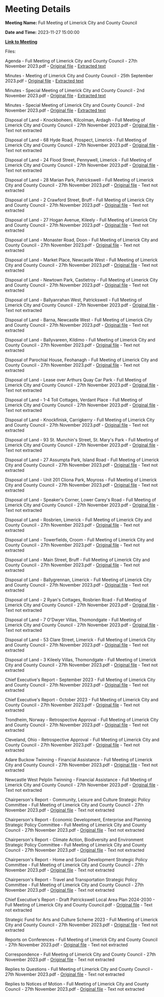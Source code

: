 # Meeting Details

**Meeting Name:** Full Meeting of Limerick City and County Council

**Date and Time:** 2023-11-27 15:00:00

**[Link to Meeting](https://www.limerick.ie/council/whats-on/full-meeting-of-limerick-city-and-county-council-4)**

Files: 

Agenda - Full Meeting of Limerick City and County Council - 27th November 2023.pdf - [Original file](https://www.limerick.ie/sites/default/files/media/documents/2023-11/00-Agenda-Full-Meeting-of-Limerick-City-and-County-Council-27th-November-2023.pdf) - [Extracted text](./Agenda%20-%20Full%20Meeting%20of%20Limerick%20City%20and%20County%20Council%20-%2027th%20November%202023.md)

Minutes - Meeting of Limerick City and County Council - 25th September 2023.pdf - [Original file](https://www.limerick.ie/sites/default/files/media/documents/2023-11/01-i-Minutes-Meeting-of-Limerick-City-and-County-Council-25th-September-2023.pdf) - [Extracted text](./Minutes%20-%20Meeting%20of%20Limerick%20City%20and%20County%20Council%20-%2025th%20September%202023.md)

Minutes - Special Meeting of Limerick City and County Council - 2nd November 2023.pdf - [Original file](https://www.limerick.ie/sites/default/files/media/documents/2023-11/01-ii-Minutes-Special-Meeting-of-Limerick-City-and-County-Council-2nd-November-2023.pdf) - [Extracted text](./Minutes%20-%20Special%20Meeting%20of%20Limerick%20City%20and%20County%20Council%20-%202nd%20November%202023.md)

Minutes - Special Meeting of Limerick City and County Council - 2nd November 2023.pdf - [Original file](https://www.limerick.ie/sites/default/files/media/documents/2023-11/01-iii-Minutes-Special-Meeting-of-Limerick-City-and-County-Council-2nd-November-2023.pdf) - [Extracted text](./Minutes%20-%20Special%20Meeting%20of%20Limerick%20City%20and%20County%20Council%20-%202nd%20November%202023.md)

Disposal of Land - Knockboheen, Kilcolman, Ardagh - Full Meeting of Limerick City and County Council - 27th November 2023.pdf - [Original file](https://www.limerick.ie/sites/default/files/media/documents/2023-11/03-a-Disposal-of-Land-Knockboheen-Kilcolman-Ardagh-Full-Meeting-of-Limerick-City-and-County-Council-27th-November-2023.pdf) - Text not extracted

Disposal of Land - 68 Hyde Road, Prospect, Limerick - Full Meeting of Limerick City and County Council - 27th November 2023.pdf - [Original file](https://www.limerick.ie/sites/default/files/media/documents/2023-11/03-b-Disposal-of-Land-68-Hyde-Road-Prospect-Limerick-Full-Meeting-of-Limerick-City-and-County-Council-27th-November-2023.pdf) - Text not extracted

Disposal of Land - 24 Flood Street, Pennywell, Limerick - Full Meeting of Limerick City and County Council - 27th November 2023.pdf - [Original file](https://www.limerick.ie/sites/default/files/media/documents/2023-11/03-c-Disposal-of-Land-24-Flood-Street-Pennywell-Limerick-Full-Meeting-of-Limerick-City-and-County-Council-27th-November-2023.pdf) - Text not extracted

Disposal of Land - 28 Marian Park, Patrickswell - Full Meeting of Limerick City and County Council - 27th November 2023.pdf - [Original file](https://www.limerick.ie/sites/default/files/media/documents/2023-11/03-d-Disposal-of-Land-28-Marian-Park-Patrickswell-Full-Meeting-of-Limerick-City-and-County-Council-27th-November-2023.pdf) - Text not extracted

Disposal of Land - 2 Crawford Street, Bruff - Full Meeting of Limerick City and County Council - 27th November 2023.pdf - [Original file](https://www.limerick.ie/sites/default/files/media/documents/2023-11/03-e-Disposal-of-Land-2-Crawford-Street-Bruff-Full-Meeting-of-Limerick-City-and-County-Council-27th-November-2023.pdf) - Text not extracted

Disposal of Land - 27 Hogan Avenue, Kileely - Full Meeting of Limerick City and County Council - 27th November 2023.pdf - [Original file](https://www.limerick.ie/sites/default/files/media/documents/2023-11/03-f-Disposal-of-Land-27-Hogan-Avenue-Kileely-Full-Meeting-of-Limerick-City-and-County-Council-27th-November-2023.pdf) - Text not extracted

Disposal of Land - Monaster Road, Doon - Full Meeting of Limerick City and County Council - 27th November 2023.pdf - [Original file](https://www.limerick.ie/sites/default/files/media/documents/2023-11/03-g-Disposal-of-Land-Monastery-Road-Doon-Full-Meeting-of-Limerick-City-and-County-Council-27th-November-2023.pdf) - Text not extracted

Disposal of Land - Market Place, Newcastle West - Full Meeting of Limerick City and County Council - 27th November 2023.pdf - [Original file](https://www.limerick.ie/sites/default/files/media/documents/2023-11/03-h-Disposal-of-Land-Market-Place-Newcastle-West-Full-Meeting-of-Limerick-City-and-County-Council-27th-November-2023.pdf) - Text not extracted

Disposal of Land - Newtown Park, Castletroy - Full Meeting of Limerick City and County Council - 27th November 2023.pdf - [Original file](https://www.limerick.ie/sites/default/files/media/documents/2023-11/03-i-Disposal-of-Land-Newtown-Park-Castletroy-Full-Meeting-of-Limerick-City-and-County-Council-27th-November-2023.pdf) - Text not extracted

Disposal of Land - Ballyanrahan West, Patrickswell - Full Meeting of Limerick City and County Council - 27th November 2023.pdf - [Original file](https://www.limerick.ie/sites/default/files/media/documents/2023-11/03-j-Disposal-of-Land-Ballyanrahan-West-Patrickswell-Full-Meeting-of-Limerick-City-and-County-Council-27th-November-2023.pdf) - Text not extracted

Disposal of Land - Barna, Newcastle West - Full Meeting of Limerick City and County Council - 27th November 2023.pdf - [Original file](https://www.limerick.ie/sites/default/files/media/documents/2023-11/03-k-Disposal-of-Land-Barna-Newcastle-West-Full-Meeting-of-Limerick-City-and-County-Council-27th-November-2023.pdf) - Text not extracted

Disposal of Land - Ballyvareen, Kildimo - Full Meeting of Limerick City and County Council - 27th November 2023.pdf - [Original file](https://www.limerick.ie/sites/default/files/media/documents/2023-11/03-l-Disposal-of-Land-Ballyvareen-Kildimo-Full-Meeting-of-Limerick-City-and-County-Council-27th-November-2023.pdf) - Text not extracted

Disposal of Parochial House, Feohanagh - Full Meeting of Limerick City and County Council - 27th November 2023.pdf - [Original file](https://www.limerick.ie/sites/default/files/media/documents/2023-11/03-m-Disposal-of-Parochial-House-Feohanagh-Full-Meeting-of-Limerick-City-and-County-Council-27th-November-2023.pdf) - Text not extracted

Disposal of Land - Lease over Arthurs Quay Car Park - Full Meeting of Limerick City and County Council - 27th November 2023.pdf - [Original file](https://www.limerick.ie/sites/default/files/media/documents/2023-11/03-n-Disposal-of-Land-Lease-over-Arthurs-Quay-Car-Park-Full-Meeting-of-Limerick-City-and-County-Council-27th-November-2023.pdf) - Text not extracted

Disposal of Land - 1-4 Toll Cottages, Verdant Place - Full Meeting of Limerick City and County Council - 27th November 2023.pdf - [Original file](https://www.limerick.ie/sites/default/files/media/documents/2023-11/03-o-Disposal-of-Land-1-4-Toll-Cottages-Verdant%20Place-Full-Meeting-of-Limerick-City-and-County-Council-27th-November-2023.pdf) - Text not extracted

Disposal of Land - Knockfinisk, Carrigkerry - Full Meeting of Limerick City and County Council - 27th November 2023.pdf - [Original file](https://www.limerick.ie/sites/default/files/media/documents/2023-11/03-p-Disposal-of-Land-Knockfinisk-Carrigkerry-Full-Meeting-of-Limerick-City-and-County-Council-27th-November-2023.pdf) - Text not extracted

Disposal of Land - 93 St. Munchin's Street, St. Mary's Park - Full Meeting of Limerick City and County Council - 27th November 2023.pdf - [Original file](https://www.limerick.ie/sites/default/files/media/documents/2023-11/03-q-Disposal-of-Land-93-St-Munchins-Street-St-Marys-Park-Full-Meeting-of-Limerick-City-and-County-Council-27th-November-2023.pdf) - Text not extracted

Disposal of Land - 27 Assumpta Park, Island Road - Full Meeting of Limerick City and County Council - 27th November 2023.pdf - [Original file](https://www.limerick.ie/sites/default/files/media/documents/2023-11/03-r-Disposal-of-Land-27-Assumpta-Park-Island-Road-Full-Meeting-of-Limerick-City-and-County-Council-27th-November-2023.pdf) - Text not extracted

Disposal of Land - Unit 201 Cliona Park, Moyross - Full Meeting of Limerick City and County Council - 27th November 2023.pdf - [Original file](https://www.limerick.ie/sites/default/files/media/documents/2023-11/03-s-Disposal-of-Land-Unit-201-Cliona-Park-Moyross-Full-Meeting-of-Limerick-City-and-County-Council-27th-November-2023.pdf) - Text not extracted

Disposal of Land - Speaker's Corner, Lower Carey's Road - Full Meeting of Limerick City and County Council - 27th November 2023.pdf - [Original file](https://www.limerick.ie/sites/default/files/media/documents/2023-11/03-t-Disposal-of-Land-Speakers-Corner-Lower-Careys-Road-Full-Meeting-of-Limerick-City-and-County-Council-27th-November-2023.pdf) - Text not extracted

Disposal of Land - Rosbrien, Limerick - Full Meeting of Limerick City and County Council - 27th November 2023.pdf - [Original file](https://www.limerick.ie/sites/default/files/media/documents/2023-11/03-u-Disposal-of-Land-Rosbrien-Limerick-Full-Meeting-of-Limerick-City-and-County-Council-27th-November-2023.pdf) - Text not extracted

Disposal of Land - Towerfields, Croom - Full Meeting of Limerick City and County Council - 27th November 2023.pdf - [Original file](https://www.limerick.ie/sites/default/files/media/documents/2023-11/03-v-Disposal-of-Land-Towerfields-Croom-Full-Meeting-of-Limerick-City-and-County-Council-27th-November-2023.pdf) - Text not extracted

Disposal of Land - Main Street, Bruff - Full Meeting of Limerick City and County Council - 27th November 2023.pdf - [Original file](https://www.limerick.ie/sites/default/files/media/documents/2023-11/03-w-Disposal-of-Land-Main-Street-Bruff-Full-Meeting-of-Limerick-City-and-County-Council-27th-November-2023.pdf) - Text not extracted

Disposal of Land - Ballygrennan, Limerick - Full Meeting of Limerick City and County Council - 27th November 2023.pdf - [Original file](https://www.limerick.ie/sites/default/files/media/documents/2023-11/03-x-Disposal-of-Land-Ballygrennan-Limerick-Full-Meeting-of-Limerick-City-and-County-Council-27th-November-2023.pdf) - Text not extracted

Disposal of Land - 2 Ryan's Cottages, Rosbrien Road - Full Meeting of Limerick City and County Council - 27th November 2023.pdf - [Original file](https://www.limerick.ie/sites/default/files/media/documents/2023-11/03-y-Disposal-of-Land-2-Ryans-Cottages-Rosbrien-Road-Full-Meeting-of-Limerick-City-and-County-Council-27th-November-2023.pdf) - Text not extracted

Disposal of Land - 7 O'Dwyer Villas, Thomondgate - Full Meeting of Limerick City and County Council - 27th November 2023.pdf - [Original file](https://www.limerick.ie/sites/default/files/media/documents/2023-11/03-z-Disposal-of-Land-7-O-Dwyer-Villas-Thomondgate-Full-Meeting-of-Limerick-City-and-County-Council-27th-November-2023.pdf) - Text not extracted

Disposal of Land - 53 Clare Street, Limerick - Full Meeting of Limerick City and County Council - 27th November 2023.pdf - [Original file](https://www.limerick.ie/sites/default/files/media/documents/2023-11/03-a-a-Disposal-of-Land-53-Clare-Street-Limerick-Full-Meeting-of-Limerick-City-and-County-Council-27th-November-2023.pdf) - Text not extracted

Disposal of Land - 3 Kileely Villas, Thomondgate - Full Meeting of Limerick City and County Council - 27th November 2023.pdf - [Original file](https://www.limerick.ie/sites/default/files/media/documents/2023-11/03-b-b-Disposal-of-Land-3-Kileely-Villas-Thomondgate-Full-Meeting-of-Limerick-City-and-County-Council-27th-November-2023.pdf) - Text not extracted

Chief Executive's Report - September 2023 - Full Meeting of Limerick City and County Council - 27th November 2023.pdf - [Original file](https://www.limerick.ie/sites/default/files/media/documents/2023-11/04-a-i-Chief-Executives-Report-September-2023-Full-Meeting-of-Limerick-City-and-County-Council-27th-November-2023.pdf) - Text not extracted

Chief Executive's Report - October 2023 - Full Meeting of Limerick City and County Council - 27th November 2023.pdf - [Original file](https://www.limerick.ie/sites/default/files/media/documents/2023-11/04-a-ii-Chief-Executives-Report-October-2023-Full-Meeting-of-Limerick-City-and-County-Council-27th-November-2023.pdf) - Text not extracted

Trondheim, Norway - Retrospective Approval - Full Meeting of Limerick City and County Council - 27th November 2023.pdf - [Original file](https://www.limerick.ie/sites/default/files/media/documents/2023-11/04-b-i-Trondheim-Norway-Retrospective-Approval-Full-Meeting-of-Limerick-City-and-County-Council-27th-November-2023.pdf) - Text not extracted

Cleveland, Ohio - Retrospective Approval - Full Meeting of Limerick City and County Council - 27th November 2023.pdf - [Original file](https://www.limerick.ie/sites/default/files/media/documents/2023-11/04-b-ii-Cleveland-Ohio-Retrospective-Approval-Full-Meeting-of-Limerick-City-and-County-Council-27th-November-2023.pdf) - Text not extracted

Adare Buckow Twinning - Financial Assistance - Full Meeting of Limerick City and County Council - 27th November 2023.pdf - [Original file](https://www.limerick.ie/sites/default/files/media/documents/2023-11/04-c-i-Adare-Buckow-Twinning-Financial-Assistance-Full-Meeting-of-Limerick-City-and-County-Council-27th-November-2023.pdf) - Text not extracted

Newcastle West Pelplin Twinning - Financial Assistance - Full Meeting of Limerick City and County Council - 27th November 2023.pdf - [Original file](https://www.limerick.ie/sites/default/files/media/documents/2023-11/04-c-ii-Newcastle-West-Pelplin-Twinning-Financial-Assistance-Full-Meeting-of-Limerick-City-and-County-Council-27th-November-2023.pdf) - Text not extracted

Chairperson's Report - Community, Leisure and Culture Strategic Policy Committee - Full Meeting of Limerick City and County Council - 27th November 2023.pdf - [Original file](https://www.limerick.ie/sites/default/files/media/documents/2023-11/04-d-i-Chairpersons-Report-Community-Leisure-and-Culture-Strategic-Policy-Committee-Full-Meeting-of-Limerick-City-and-County-Council-27th-Nov-23.pdf) - Text not extracted

Chairperson's Report - Economic Development, Enterprise and Planning Strategic Policy Committee - Full Meeting of Limerick City and County Council - 27th November 2023.pdf - [Original file](https://www.limerick.ie/sites/default/files/media/documents/2023-11/04-d-ii-Chairpersons-Report-Economic-Development-Enterprise-and-Planning-Strategic-Policy-Committee-Full-Meeting-of-Limerick-City-and-County-Council.pdf) - Text not extracted

Chairperson's Report - Climate Action, Biodiversity and Environment Strategic Policy Committee - Full Meeting of Limerick City and County Council - 27th November 2023.pdf - [Original file](https://www.limerick.ie/sites/default/files/media/documents/2023-11/04-d-iii-Chairpersons-Report-Climate-Action-Biodiversity-and-Environment-Strategic-Policy-Committee-Full-Meeting-of-Limerick-City-and-County-Council.pdf) - Text not extracted

Chairperson's Report - Home and Social Development Strategic Policy Committee - Full Meeting of Limerick City and County Council - 27th November 2023.pdf - [Original file](https://www.limerick.ie/sites/default/files/media/documents/2023-11/04-d-iv-Chairpersons-Report-Home-and-Social-Development-Strategic-Policy-Committee-Full-Meeting-of-Limerick-City-and-County-Council-27th-Nove.pdf) - Text not extracted

Chairperson's Report - Travel and Transportation Strategic Policy Committee - Full Meeting of Limerick City and County Council - 27th November 2023.pdf - [Original file](https://www.limerick.ie/sites/default/files/media/documents/2023-11/04-d-v-Chairpersons-Report-Travel-and-Transportation-Strategic-Policy-Committee-Full-Meeting-of-Limerick-City-and-County-Council-27th-Nov-23.pdf) - Text not extracted

Chief Executive's Report - Draft Patrickswell Local Area Plan 2024-2030 - Full Meeting of Limerick City and County Council.pdf - [Original file](https://www.limerick.ie/sites/default/files/media/documents/2023-11/05-CE-Report-Draft-Patrickswell-Local-Area-Plan-2024-2030-Full-Meeting-of-Limerick-City-and-County-Council-27th-November-2023.pdf) - Text not extracted

Strategic Fund for Arts and Culture Scheme 2023 - Full Meeting of Limerick City and County Council - 27th November 2023.pdf - [Original file](https://www.limerick.ie/sites/default/files/media/documents/2023-11/06-Strategic-Fund-for-Arts-and-Culture-Scheme-2023-Full-Meeting-of-Limerick-City-and-County-Council-27th-November-2023.pdf) - Text not extracted

Reports on Conferences - Full Meeting of Limerick City and County Council - 27th November 2023.pdf - [Original file](https://www.limerick.ie/sites/default/files/media/documents/2023-11/07-b-Reports-on-Conferences-Full-Meeting-of-Limerick-City-and-County-Council-27th-November-2023.pdf) - Text not extracted

Correspondence - Full Meeting of Limerick City and County Council - 27th November 2023.pdf - [Original file](https://www.limerick.ie/sites/default/files/media/documents/2023-11/18-Correspondence-Full-Meeting-of-Limerick-City-and-County-Council-27th-November-2023.pdf) - Text not extracted

Replies to Questions - Full Meeting of Limerick City and County Council - 27th November 2023.pdf - [Original file](https://www.limerick.ie/sites/default/files/media/documents/2023-11/Replies-to-Questions-Full-Meeting-of-Limerick-City-and-County-Council-27th-November-2023.pdf) - Text not extracted

Replies to Notices of Motion - Full Meeting of Limerick City and County Council - 27th November 2023.pdf - [Original file](https://www.limerick.ie/sites/default/files/media/documents/2023-12/replies-to-notices-of-motion-full-meeting-of-limerick-city-and-county-council-27th-november-2023.pdf) - Text not extracted

